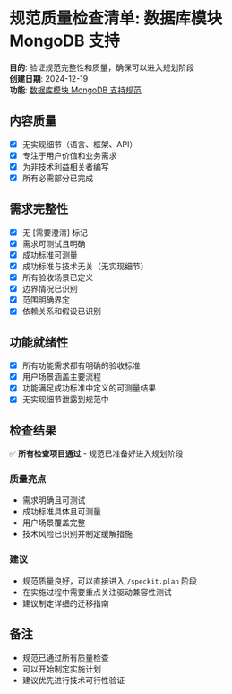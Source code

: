 # 规范质量检查清单: 数据库模块 MongoDB 支持

**目的**: 验证规范完整性和质量，确保可以进入规划阶段  
**创建日期**: 2024-12-19  
**功能**: [数据库模块 MongoDB 支持规范](./database-mongodb-support-spec.md)  

## 内容质量

- [x] 无实现细节（语言、框架、API）
- [x] 专注于用户价值和业务需求
- [x] 为非技术利益相关者编写
- [x] 所有必需部分已完成

## 需求完整性

- [x] 无 [需要澄清] 标记
- [x] 需求可测试且明确
- [x] 成功标准可测量
- [x] 成功标准与技术无关（无实现细节）
- [x] 所有验收场景已定义
- [x] 边界情况已识别
- [x] 范围明确界定
- [x] 依赖关系和假设已识别

## 功能就绪性

- [x] 所有功能需求都有明确的验收标准
- [x] 用户场景涵盖主要流程
- [x] 功能满足成功标准中定义的可测量结果
- [x] 无实现细节泄露到规范中

## 检查结果

✅ **所有检查项目通过** - 规范已准备好进入规划阶段

### 质量亮点
- 需求明确且可测试
- 成功标准具体且可测量
- 用户场景覆盖完整
- 技术风险已识别并制定缓解措施

### 建议
- 规范质量良好，可以直接进入 `/speckit.plan` 阶段
- 在实施过程中需要重点关注驱动兼容性测试
- 建议制定详细的迁移指南

## 备注

- 规范已通过所有质量检查
- 可以开始制定实施计划
- 建议优先进行技术可行性验证
